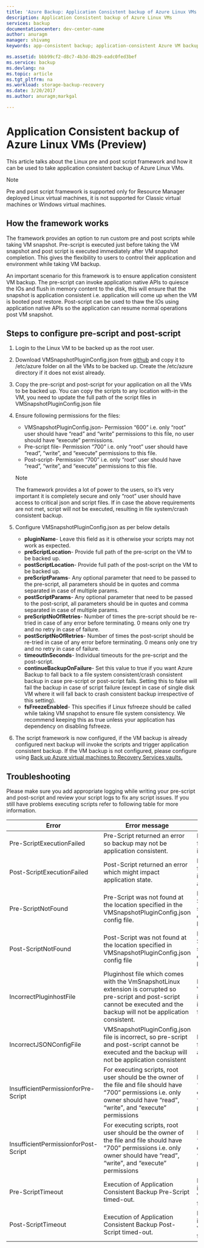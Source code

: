 ```yaml
---
title: 'Azure Backup: Application Consistent backup of Azure Linux VMs | Microsoft Docs'
description: Application Consistent backup of Azure Linux VMs
services: backup
documentationcenter: dev-center-name
author: anuragm
manager: shivamg
keywords: app-consistent backup; application-consistent Azure VM backup; Linux VM backup; Azure Backup

ms.assetid: bbb99cf2-d8c7-4b3d-8b29-eadc0fed3bef
ms.service: backup
ms.devlang: na
ms.topic: article
ms.tgt_pltfrm: na
ms.workload: storage-backup-recovery
ms.date: 3/20/2017
ms.author: anuragm;markgal

---
```

# Application Consistent backup of Azure Linux VMs (Preview)

This article talks about the Linux pre and post script framework and how it can be used to take application consistent backup of Azure Linux VMs.

> [!Note]
> Pre and post script framework is supported only for Resource Manager deployed Linux virtual machines, it is not supported for Classic virtual machines or Windows virtual machines.
>

## How the framework works

The framework provides an option to run custom pre and post scripts while taking VM snapshot. Pre-script is executed just before taking the VM snapshot and post script is executed immediately after VM snapshot completion. This gives the flexibility to users to control their application and environment while taking VM backup.

An important scenario for this framework is to ensure application consistent VM backup. The pre-script can invoke application native APIs to quiesce the IOs and flush in memory content to the disk, this will ensure that the snapshot is application consistent i.e. application will come up when the VM is booted post restore. Post-script can be used to thaw the IOs using application native APIs so the application can resume normal operations post VM snapshot.

## Steps to configure pre-script and post-script

1. Login to the Linux VM to be backed up as the root user.

2. Download VMSnapshotPluginConfig.json from [github](https://github.com/MicrosoftAzureBackup/VMSnapshotPluginConfig) and copy it to /etc/azure folder on all the VMs to be backed up. Create the /etc/azure directory if it does not exist already.

3. Copy the pre-script and post-script for your application on all the VMs to be backed up. You can copy the scripts to any location with-in the VM, you need to update the full path of the script files in VMSnapshotPluginConfig.json file

4. Ensure following permissions for the files:

   - VMSnapshotPluginConfig.json- Permission “600” i.e. only “root” user should have “read” and “write” permissions to this file, no user should have “execute” permissions.
   - Pre-script file- Permission “700” i.e. only “root” user should have “read”, “write”, and “execute” permissions to this file.
   - Post-script- Permission “700” i.e. only “root” user should have “read”, “write”, and “execute” permissions to this file.
   
   > [!Note]
   > The framework provides a lot of power to the users, so it’s very important it is completely secure and only “root” user should have access to critical json and script files.
   > If in case the above requirements are not met, script will not be executed, resulting in file system/crash consistent backup.
   >
   
5. Configure VMSnapshotPluginConfig.json as per below details
    - **pluginName**- Leave this field as it is otherwise your scripts may not work as expected.
    - **preScriptLocation**- Provide full path of the pre-script on the VM to be backed up.
    - **postScriptLocation**- Provide full path of the post-script on the VM to be backed up.
    - **preScriptParams**- Any optional parameter that need to be passed to the pre-script, all parameters should be in quotes and comma separated in case of multiple params.
    - **postScriptParams**- Any optional parameter that need to be passed to the post-script, all parameters should be in quotes and comma separated in case of multiple params.
    - **preScriptNoOfRetries**- Number of times the pre-script should be re-tried in case of any error before terminating. 0 means only one try and no retry in case of failure.
    - **postScriptNoOfRetries**- Number of times the post-script should be re-tried in case of any error before terminating. 0 means only one try and no retry in case of failure.
    - **timeoutInSeconds**- Individual timeouts for the pre-script and the post-script.
    - **continueBackupOnFailure**- Set this value to true if you want Azure Backup to fall back to a file system consistent/crash consistent backup in case pre-script or post-script fails. Setting this to false will fail the backup in case of script failure (except in case of single disk VM where it will fall back to crash consistent backup irrespective of this setting).
    - **fsFreezeEnabled**- This specifies if Linux fsfreeze should be called while taking VM snapshot to ensure file system consistency. We recommend keeping this as true unless your application has dependency on disabling fsfreeze.
    
6. The script framework is now configured, if the VM backup is already configured next backup will invoke the scripts and trigger application consistent backup. If the VM backup is not configured, please configure using [Back up Azure virtual machines to Recovery Services vaults.](https://docs.microsoft.com/en-us/azure/backup/backup-azure-vms-first-look-arm)

## Troubleshooting

Please make sure you add appropriate logging while writing your pre-script and post-script and review your script logs to fix any script issues. If you still have problems executing scripts refer to following table for more information.

| Error | Error message | Recommended action |
| ------------------------ | -------------- | ------------------ |
| Pre-ScriptExecutionFailed |Pre-Script returned an error so backup may not be application consistent.	| Please look at the failure logs for your script to rectify the issue.|  
|	Post-ScriptExecutionFailed |	Post-Script returned an error which might impact application state. |	Please look at the failure logs for your script to rectify the issue and check the application state. |
| Pre-ScriptNotFound |	Pre-Script was not found at the location specified in the VMSnapshotPluginConfig.json config file. |	Please make sure that Pre-Script is present at the path specified in the config file to ensure application consistent backup.|
| Post-ScriptNotFound |	Post-Script was not found at the location specified in VMSnapshotPluginConfig.json config file |	Please make sure that Post-Script is present at the path specified in the config file to ensure application consistent backup.|
| IncorrectPluginhostFile |	Pluginhost file which comes with the VmSnapshotLinux extension is corrupted so pre-script and post-script cannot be executed and the backup will not be application consistent.	| Please un-install the VmSnapshotLinux extension, it will automatically be re-installed with next backup to fix the problem. |
| IncorrectJSONConfigFile | VMSnapshotPluginConfig.json file is incorrect, so pre-script and post-script cannot be executed and the backup will not be application consistent | Please download the copy from [github](https://github.com/MicrosoftAzureBackup/VMSnapshotPluginConfig) and configure it again |
| InsufficientPermissionforPre-Script | For executing scripts, root user should be the owner of the file and file should have “700” permissions i.e. only owner should have “read”, “write”, and “execute” permissions | Make sure “root” user is the “owner” of the script file and only owner have “read”, “write” and “execute” permissions. |
| InsufficientPermissionforPost-Script | For executing scripts, root user should be the owner of the file and file should have “700” permissions i.e. only owner should have “read”, “write”, and “execute” permissions | Make sure “root” user is the “owner” of the script file and only owner have “read”, “write” and “execute” permissions. |
| Pre-ScriptTimeout | Execution of Application Consistent Backup Pre-Script timed-out. | Please check the script and increase the timeout in the VMSnapshotPluginConfig.json file located at /etc/azure. |
| Post-ScriptTimeout | Execution of Application Consistent Backup Post-Script timed-out. | Please check the script and increase the timeout in the VMSnapshotPluginConfig.json file located at /etc/azure. |
